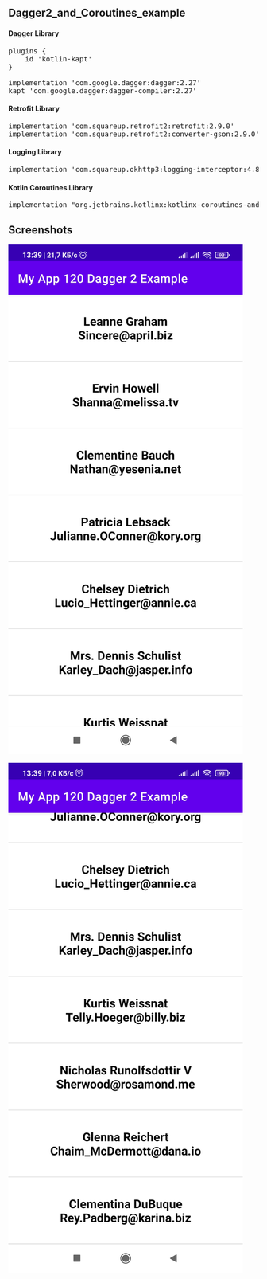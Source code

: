 ## Dagger2_and_Coroutines_example


#### Dagger Library
<pre>
plugins {
    id 'kotlin-kapt'
}

implementation 'com.google.dagger:dagger:2.27'
kapt 'com.google.dagger:dagger-compiler:2.27'
</pre>


#### Retrofit Library
<pre>
implementation 'com.squareup.retrofit2:retrofit:2.9.0'
implementation 'com.squareup.retrofit2:converter-gson:2.9.0'
</pre>


#### Logging Library
<pre>
implementation 'com.squareup.okhttp3:logging-interceptor:4.8.0'
</pre>


#### Kotlin Coroutines Library
<pre>
implementation "org.jetbrains.kotlinx:kotlinx-coroutines-android:1.3.6"
</pre>


## Screenshots

![img1](dagger2img1.jpg?raw=true)

![img2](dagger2img2.jpg?raw=true)

